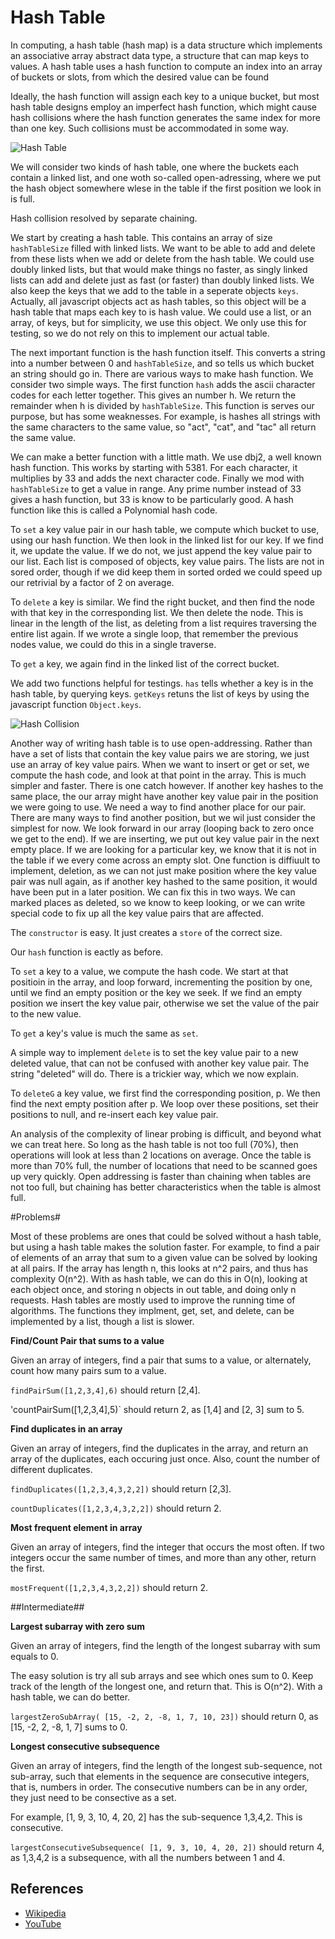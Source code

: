 # Hash Table

In computing, a hash table (hash map) is a data 
structure which implements an associative array 
abstract data type, a structure that can map keys 
to values. A hash table uses a hash function to 
compute an index into an array of buckets or slots, 
from which the desired value can be found

Ideally, the hash function will assign each key to a 
unique bucket, but most hash table designs employ an 
imperfect hash function, which might cause hash 
collisions where the hash function generates the same
index for more than one key. Such collisions must be
accommodated in some way.



![Hash Table](https://upload.wikimedia.org/wikipedia/commons/7/7d/Hash_table_3_1_1_0_1_0_0_SP.svg)


We will consider two kinds of hash table, one where the buckets each contain a linked list, and one woth so-called open-adressing, where we put the hash object somewhere wlese in the table if the first position we look in is full.




Hash collision resolved by separate chaining.

We start by creating a hash table.  This contains an array of size `hashTableSize` filled with  linked lists.  We want to be able to add and delete from these lists when we add or delete from the hash table.  We could use doubly linked lists, but that would make things no faster, as singly linked lists can add and delete just as fast (or faster) than doubly linked lists.  We also keep the keys that we add to the table in a seperate objects `keys`.  Actually, all javascript objects act as hash tables, so this object will be a hash table that maps each key to is hash value.  We could use a list, or an array, of keys, but for simplicity, we use this object.  We only use this for testing, so we do not rely on this to implement our actual table.



The next important function is the hash function itself.  This converts a string into a number between 0 and  `hashTableSize`, and so tells us which bucket an string should go in. There are various ways to make hash function.  We consider two simple ways.  The first function `hash` adds the ascii character codes for each letter together.  This gives an number h.  We return the remainder when h is divided by `hashTableSize`.  This function is serves our purpose, but has some weaknesses.  For example, is hashes all strings with the same characters to the same value, so "act", "cat", and "tac" all return the same value.  

We can make a better function with a little math.  We use dbj2, a well known hash function.  This works by starting with 5381.  For each character, it multiplies by 33 and adds the next character code.  Finally we mod with `hashTableSize` to get a value in range.  Any prime number instead of 33 gives a hash function, but 33 is know to be particularly good.  A hash function like this is called a Polynomial hash code.


To `set` a key value pair in our hash table, we compute which bucket to use, using our hash function.  We then look in the linked list for our key.  If we find it, we update the value.  If we do not, we just append the key value pair to our list.  Each list is composed of objects, key value pairs.  The lists are not in sored order, though if we did keep them in sorted orded we could speed up our retrivial by a factor of 2 on average.

To `delete` a key is similar.  We find the right bucket, and then find the node with that key in the corresponding list. We then delete the node.  This is linear in the length of the list, as deleting from a list requires traversing the entire list again.  If we wrote a single loop, that remember the previous nodes value, we could do this in a single traverse.

To `get` a key, we again find in the linked list of the correct bucket.

We add two functions helpful for testings.  `has` tells whether a key is in the hash table, by querying keys.  `getKeys` retuns the list of keys by using the javascript function `Object.keys`.


![Hash Collision](https://upload.wikimedia.org/wikipedia/commons/d/d0/Hash_table_5_0_1_1_1_1_1_LL.svg)

Another way of writing hash table is to use open-addressing.  Rather than have a set of lists that contain the key value pairs we are storing, we just use an array of key value pairs.  When we want to insert or get or set, we compute the hash code, and look at that point in the array.  This is much simpler and faster.  There is one catch however.  If another key hashes to the same place, the our array might have another key value pair in the position we were going to use.  We need a way to find another place for our pair.  There are many ways to find another position, but we wil just consider the simplest for now.  We look forward in our array (looping back to zero once we get to the end).  If we are inserting, we put out key value pair in the next empty place.  If we are looking for a particular key, we know that it is not in the table if we every come across an empty slot.  One function is diffiuult to implement, deletion, as we can not just make position where the key value pair was null again, as if another key hashed to the same position, it would have been put in a later position.  We can fix this in two ways.  We can marked places as deleted, so we know to keep looking, or we can write special code to fix up all the key value pairs that are affected.


 The `constructor` is easy. It just creates a `store` of the correct size.

Our `hash` function is eactly as before. 

To `set` a key to a value, we compute the hash code.  We start at that positioin in the array, and loop forward, incrementing the position by one, until we find an empty position or the key we seek. If we find an empty position we insert the key value pair, otherwise we set the value of the pair to the new value.

To `get` a key's value is much the same as `set`.  

A simple way to implement `delete` is to set the key value pair to a new deleted value, that can not be confused with another key value pair.  The string "deleted" will do.  There is a trickier way, which we now explain.

To `deleteG` a key value,  we first find the corresponding position, p.  We then find the next empty position after p.  We loop over these  positions, set their positions to null, and re-insert each key value pair.  


An analysis of the complexity of linear probing is difficult, and beyond what we can treat here.  So long as the hash table is not too full (70%), then operations will look at less than 2 locations on average.  Once the table is more than 70% full, the number of locations that need to be scanned goes up very quickly.  Open addressing is faster than chaining when tables are not too full, but chaining has better characteristics when the table is almost full.  


#Problems#

Most of these problems are ones that could be solved without a hash table, but using a hash table makes the solution faster.  For example, to find a pair of elements of an array that sum to a given value can be solved by looking at all pairs.  If the array has length n, this looks at n^2 pairs, and thus has complexity O(n^2).  With as hash table, we can do this in O(n), looking at each object once, and storing n objects in out table, and doing only n requests.  Hash tables are mostly used to improve the running time of algorithms.  The functions they implment, get, set, and delete, can be implemented by a list, though a list is slower.

     
**Find/Count Pair that sums to a value**

Given an array of integers, find a pair that sums to a value, or alternately, count how many pairs sum to a value.  

`findPairSum([1,2,3,4],6)` should return [2,4].

'countPairSum([1,2,3,4],5)` should return 2, as [1,4] and [2, 3] sum to 5.  


**Find duplicates in an array**

Given an array of integers, find the duplicates in the array, and return an array of the duplicates, each occuring just once.  Also, count the number of different duplicates.  

`findDuplicates([1,2,3,4,3,2,2])` should return [2,3].  

`countDuplicates([1,2,3,4,3,2,2])` should return 2.

**Most frequent element in array**

Given an array of integers, find the integer that occurs the most often. If two integers occur the same number of times, and more than any other, return the first.

`mostFrequent([1,2,3,4,3,2,2])` should return 2.  

##Intermediate##

**Largest subarray with zero sum**

Given an array of integers, find the length of the longest subarray with sum equals to 0.

The easy solution is try all sub arrays and see which ones sum to 0.  Keep track of the length of the longest one, and return that.  This is O(n^2).  With a hash table, we can do better.

`largestZeroSubArray( [15, -2, 2, -8, 1, 7, 10, 23])` should return 0, as [15, -2, 2, -8, 1, 7] sums to 0.

**Longest consecutive subsequence**


Given an array of integers, find the length of the longest sub-sequence, not sub-array,  such that elements in the sequence are consecutive integers, that is, numbers in order.  The consecutive numbers can be in any order, they just need to be consective as a set.

For example, [1, 9, 3, 10, 4, 20, 2] has the sub-sequence 1,3,4,2.  This is consecutive.



`largestConsecutiveSubsequence( [1, 9, 3, 10, 4, 20, 2])` should return 4, as 1,3,4,2 is a subsequence, with all the numbers between 1 and 4. 




## References

- [Wikipedia](https://en.wikipedia.org/wiki/Hash_table)
- [YouTube](https://www.youtube.com/watch?v=shs0KM3wKv8&index=4&list=PLLXdhg_r2hKA7DPDsunoDZ-Z769jWn4R8)
